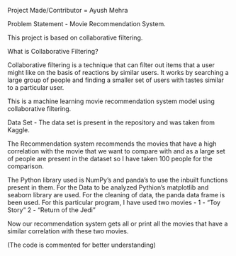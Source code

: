 Project Made/Contributor = Ayush Mehra

Problem Statement - Movie Recommendation System.

This project is based on collaborative filtering.

What is Collaborative Filtering?

Collaborative filtering is a technique that can filter out items that a user might like on the basis of reactions by similar users. It works by searching a large group of people and finding a smaller set of users with tastes similar to a particular user.

This is a machine learning movie recommendation system model using collaborative filtering.

Data Set - The data set is present in the repository and was taken from Kaggle.

The Recommendation system recommends the movies that have a high correlation with the movie that we want to compare with and as a large set of people are present in the dataset so I have taken 100 people for the comparison.

The Python library used is NumPy’s and panda’s to use the inbuilt functions present in them. For the Data to be analyzed Pythion’s matplotlib and seaborn library are used. For the cleaning of data, the panda data frame is been used. For this particular program, I have used two movies -
1 - “Toy Story”
2 - “Return of the Jedi”

Now our recommendation system gets all or print all the movies that have a similar correlation with these two movies.

(The code is commented for better understanding)


 


